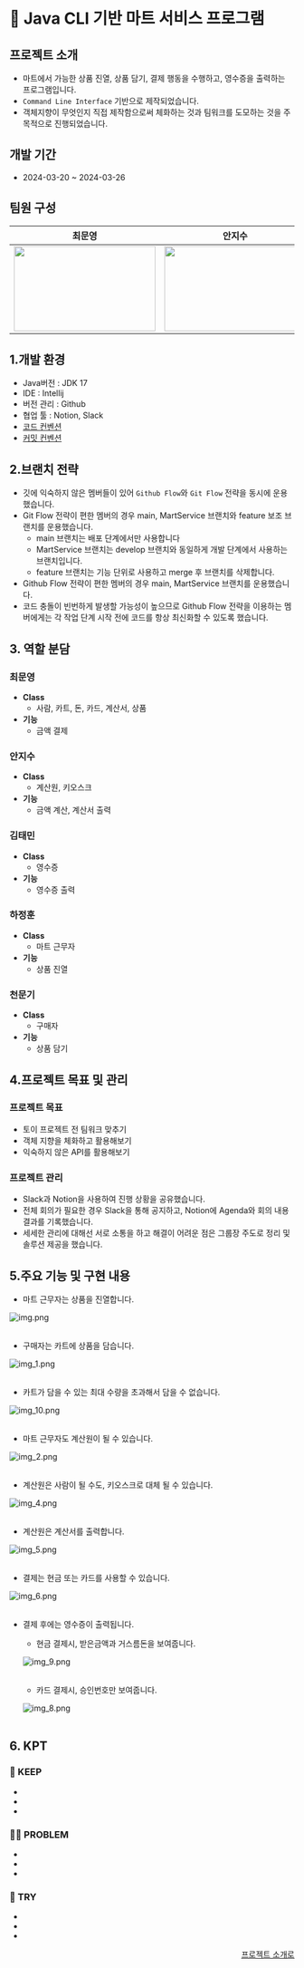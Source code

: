 # 🛒 Java CLI 기반 마트 서비스 프로그램

## 프로젝트 소개

- 마트에서 가능한 상품 진열, 상품 담기, 결제 행동을 수행하고, 영수증을 출력하는 프로그램입니다.
- ``Command Line Interface`` 기반으로 제작되었습니다.
- 객체지향이 무엇인지 직접 제작함으로써 체화하는 것과 팀워크를 도모하는 것을 주목적으로 진행되었습니다.

## 개발 기간

- 2024-03-20 ~ 2024-03-26

## 팀원 구성

|                                                                **최문영**                                                                 |                                                                **안지수**                                                                 |                                                                **김태민**                                                                 |                                                                **하정훈**                                                                 |                                                                **천문기**                                                                 |
|:--------------------------------------------------------------------------------------------------------------------------------------:|:--------------------------------------------------------------------------------------------------------------------------------------:|:--------------------------------------------------------------------------------------------------------------------------------------:|:--------------------------------------------------------------------------------------------------------------------------------------:|:--------------------------------------------------------------------------------------------------------------------------------------:|
| <img src="https://github.com/Mungi-Cheon/HACK_MartService/assets/159132478/dd35480f-979a-455e-825b-7a012c24bcc3" height=150 width=250> | <img src="https://github.com/Mungi-Cheon/HACK_MartService/assets/159132478/80cc52ee-80d6-4be6-9caa-dcca017a58fc" height=150 width=250> | <img src="https://github.com/Mungi-Cheon/HACK_MartService/assets/159132478/2aa5b281-235b-4784-8ddc-732df3cc9ba9" height=150 width=250> | <img src="https://github.com/Mungi-Cheon/HACK_MartService/assets/159132478/504c818a-19c8-44f0-94a2-b428596ab5c4" height=150 width=250> | <img src="https://github.com/Mungi-Cheon/HACK_MartService/assets/159132478/eff6bcf3-2bc8-4a57-a6f8-e8017cd170e9" height=150 width=250> |

## 1.개발 환경

- Java버전 : JDK 17
- IDE : Intellij
- 버전 관리 : Github
- 협업 툴 : Notion, Slack
- [코드 컨벤션](https://www.notion.so/a679d2872cef45ab889763c46b3e4832)
- [커밋 컨벤션](https://www.notion.so/aed0e405bc384cb3b4a78b8e375e34d2)

## 2.브랜치 전략

- 깃에 익숙하지 않은 멤버들이 있어 `Github Flow`와 `Git Flow` 전략을 동시에 운용했습니다.
- Git Flow 전략이 편한 멤버의 경우 main, MartService 브랜치와 feature 보조 브랜치를 운용했습니다.
    - main 브랜치는 배포 단계에서만 사용합니다
    - MartService 브랜치는 develop 브랜치와 동일하게 개발 단계에서 사용하는 브랜치입니다.
    - feature 브랜치는 기능 단위로 사용하고 merge 후 브랜치를 삭제합니다.
- Github Flow 전략이 편한 멤버의 경우 main, MartService 브랜치를 운용했습니다.
- 코드 충돌이 빈번하게 발생할 가능성이 높으므로 Github Flow 전략을 이용하는 멤버에게는 각 작업 단계 시작 전에 코드를 항상 최신화할 수 있도록 했습니다.

## 3. 역할 분담

### 최문영

- **Class**
    - 사람, 카트, 돈, 카드, 계산서, 상품
- **기능**
    - 금액 결제

### 안지수

- **Class**
    - 계산원, 키오스크
- **기능**
    - 금액 계산, 계산서 출력

### 김태민

- **Class**
    - 영수증
- **기능**
    - 영수증 출력

### 하정훈

- **Class**
    - 마트 근무자
- **기능**
    - 상품 진열

### 천문기

- **Class**
    - 구매자
- **기능**
    - 상품 담기

## 4.프로젝트 목표 및 관리

### 프로젝트 목표

- 토이 프로젝트 전 팀워크 맞추기
- 객체 지향을 체화하고 활용해보기
- 익숙하지 않은 API를 활용해보기

### 프로젝트 관리

- Slack과 Notion을 사용하여 진행 상황을 공유했습니다.
- 전체 회의가 필요한 경우 Slack을 통해 공지하고, Notion에 Agenda와 회의 내용결과를 기록했습니다.
- 세세한 관리에 대해선 서로 소통을 하고 해결이 어려운 점은 그룹장 주도로 정리 및 솔루션 제공을 했습니다.

## 5.주요 기능 및 구현 내용

- 마트 근무자는 상품을 진열합니다.

![img.png](img.png)
<br><br>

- 구매자는 카트에 상품을 담습니다.

![img_1.png](img_1.png)
<br><br>

- 카트가 담을 수 있는 최대 수량을 초과해서 담을 수 없습니다.

![img_10.png](img_10.png)
<br><br>

- 마트 근무자도 계산원이 될 수 있습니다.

![img_2.png](img_2.png)
<br><br>

- 계산원은 사람이 될 수도, 키오스크로 대체 될 수 있습니다.

![img_4.png](img_4.png)
<br><br>

- 계산원은 계산서를 출력합니다.

![img_5.png](img_5.png)
<br><br>

- 결제는 현금 또는 카드를 사용할 수 있습니다.

![img_6.png](img_6.png)
<br><br>

- 결제 후에는 영수증이 출력됩니다.

    - 현금 결제시, 받은금액과 거스름돈을 보여줍니다.

  ![img_9.png](img_9.png)
  <br><br>

    - 카드 결제시, 승인번호만 보여줍니다.

  ![img_8.png](img_8.png)
  <br><br>

## 6. KPT

### 🥰 KEEP

-
-
-

### 😵‍💫 PROBLEM

-
-
-

### 🤩 TRY

-
-
-

<div align="right">

[프로젝트 소개로](#프로젝트-소개)

</div>